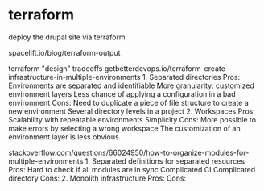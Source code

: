 # terraform
deploy the drupal site via terraform

spacelift.io/blog/terraform-output

terraform "design" tradeoffs
getbetterdevops.io/terraform-create-infrastructure-in-multiple-environments
    1. Separated directories
        Pros:
            Environments are separated and identifiable
            More granularity: customized environment layers
            Less chance of applying a configuration in a bad environment
        Cons:
            Need to duplicate a piece of file structure to create a new environment
            Several directory levels in a project
    2. Workspaces
        Pros:
            Scalability with repeatable environments
            Simplicity
        Cons:
            More possible to make errors by selecting a wrong workspace
            The customization of an environment layer is less obvious


stackoverflow.com/questions/66024950/how-to-organize-modules-for-multiple-environments
    1. Separated definitions for separated resources
        Pros:
            Hard to check if all modules are in sync
            Complicated CI
            Complicated directory
        Cons:
    2. Monolith infrastructure
        Pros:
        Cons: